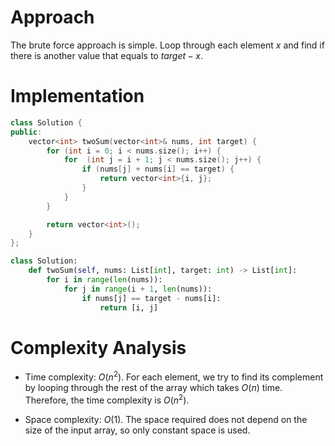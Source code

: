 # Approach

The brute force approach is simple. Loop through each element $x$ and find if there is another value that equals to $target - x$.

# Implementation

```c++ []
class Solution {
public:
    vector<int> twoSum(vector<int>& nums, int target) {
        for (int i = 0; i < nums.size(); i++) {
            for  (int j = i + 1; j < nums.size(); j++) {
                if (nums[j] + nums[i] == target) {
                    return vector<int>{i, j};
                }
            }
        }

        return vector<int>();
    }
};
```

```python []
class Solution:
    def twoSum(self, nums: List[int], target: int) -> List[int]:
        for i in range(len(nums)):
            for j in range(i + 1, len(nums)):
                if nums[j] == target - nums[i]:
                    return [i, j]
```

# Complexity Analysis

-   Time complexity: $O(n^2)$.
    For each element, we try to find its complement by looping through the rest of the array which takes $O(n)$ time.
    Therefore, the time complexity is $O(n^2)$.

-   Space complexity: $O(1)$.
    The space required does not depend on the size of the input array, so only constant space is used.
